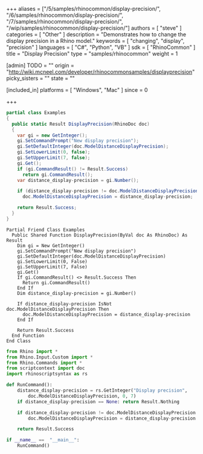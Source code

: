 +++
aliases = ["/5/samples/rhinocommon/display-precision/", "/6/samples/rhinocommon/display-precision/", "/7/samples/rhinocommon/display-precision/", "/wip/samples/rhinocommon/display-precision/"]
authors = [ "steve" ]
categories = [ "Other" ]
description = "Demonstrates how to change the display precision in a Rhino model."
keywords = [ "changing", "display", "precision" ]
languages = [ "C#", "Python", "VB" ]
sdk = [ "RhinoCommon" ]
title = "Display Precision"
type = "samples/rhinocommon"
weight = 1

[admin]
TODO = ""
origin = "http://wiki.mcneel.com/developer/rhinocommonsamples/displayprecision"
picky_sisters = ""
state = ""

[included_in]
platforms = [ "Windows", "Mac" ]
since = 0

+++

<div class="codetab-content" id="cs">

```cs
partial class Examples
{
  public static Result DisplayPrecision(RhinoDoc doc)
  {
    var gi = new GetInteger();
    gi.SetCommandPrompt("New display precision");
    gi.SetDefaultInteger(doc.ModelDistanceDisplayPrecision);
    gi.SetLowerLimit(0, false);
    gi.SetUpperLimit(7, false);
    gi.Get();
    if (gi.CommandResult() != Result.Success)
      return gi.CommandResult();
    var distance_display-precision = gi.Number();

    if (distance_display-precision != doc.ModelDistanceDisplayPrecision)
      doc.ModelDistanceDisplayPrecision = distance_display-precision;

    return Result.Success;
  }
}
```

</div>


<div class="codetab-content" id="vb">

```vbnet
Partial Friend Class Examples
  Public Shared Function DisplayPrecision(ByVal doc As RhinoDoc) As Result
	Dim gi = New GetInteger()
	gi.SetCommandPrompt("New display precision")
	gi.SetDefaultInteger(doc.ModelDistanceDisplayPrecision)
	gi.SetLowerLimit(0, False)
	gi.SetUpperLimit(7, False)
	gi.Get()
	If gi.CommandResult() <> Result.Success Then
	  Return gi.CommandResult()
	End If
	Dim distance_display-precision = gi.Number()

	If distance_display-precision IsNot doc.ModelDistanceDisplayPrecision Then
	  doc.ModelDistanceDisplayPrecision = distance_display-precision
	End If

	Return Result.Success
  End Function
End Class
```

</div>


<div class="codetab-content" id="py">

```python
from Rhino import *
from Rhino.Input.Custom import *
from Rhino.Commands import *
from scriptcontext import doc
import rhinoscriptsyntax as rs

def RunCommand():
    distance_display-precision = rs.GetInteger("Display precision",
        doc.ModelDistanceDisplayPrecision, 0, 7)
    if distance_display-precision == None: return Result.Nothing

    if distance_display-precision != doc.ModelDistanceDisplayPrecision:
        doc.ModelDistanceDisplayPrecision = distance_display-precision

    return Result.Success

if __name__ ==  "__main__":
    RunCommand()
```

</div>
